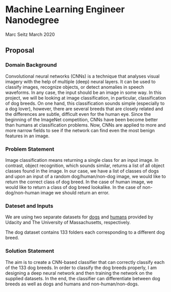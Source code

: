 # Machine Learning Engineer Nanodegree

Marc Seitz
March 2020

## Proposal

### Domain Background
Convolutional neural networks (CNNs) is a technique that analyses visual imagery with the help of multiple (deep) neural layers. It can be used to classify images, recognize objects, or detect anomalies in speech waveforms. In any case, the input should be an image in some way. In this project, we will be looking at image classification, in particular, classification of dog breeds. On one hand, this classification sounds simple (especially to a dog lover), however, there are several breeds that are closely related and the differences are subtle, difficult even for the human eye. Since the beginning of the ImageNet competition, CNNs have been become better than humans at classification problems. Now, CNNs are applied to more and more narrow fields to see if the network can find even the most benign features in an image.

### Problem Statement
Image classification means returning a single class for an input image. In contrast, object recognition, which sounds similar, returns a list of all object classes found in the image. In our case, we have a list of classes of dogs and upon an input of a random dog/human/non-dog image, we would like to return the correct class of dog breed. In the case of human image, we would like to return a class of dog breed lookalike. In the case of non-dog/non-human image we should return an error.

### Dateset and Inputs
We are using two separate datasets for [dogs](https://s3-us-west-1.amazonaws.com/udacity-aind/dog-project/dogImages.zip) and [humans](http://vis-www.cs.umass.edu/lfw/lfw.tgz) provided by Udacity and The University of Massachusetts, respectively.

The dog dataset contains 133 folders each corresponding to a different dog breed. 

### Solution Statement
The aim is to create a CNN-based classifier that can correctly classify each of the 133 dog breeds. In order to classify the dog breeds properly, I am designing a deep neural network and then training the network on the supplied datasets. In the end, the classifier can differentiate between dog breeds as well as dogs and humans and non-human/non-dogs.